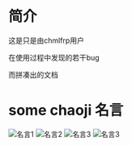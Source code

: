 # 简介
这是只是由chmlfrp用户

在使用过程中发现的若干bug

而拼凑出的文档

# some chaoji 名言
![名言1](/res/名言//名言1.jpg "名言1")
![名言2](/res/名言/名言2.jpg "名言2")
![名言3](/res/名言/名言3.jpg "名言3")
![名言3](/res/名言/名言4.png "名言4")
